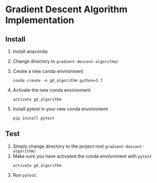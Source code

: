 # Gradient Descent Algorithm Implementation

## Install
1) Install anaconda

2) Change directory to `gradient-descent-algorithm/`

3) Create a new conda environment
    ```
    conda create -n gd_algorithm python=3.7
    ```
3) Activate the new conda environment
    ```
    activate gd_algorithm
    ```

4) Install pytest in your new conda environment
    ```
    pip install pytest
    ```

## Test
1) Simply change directory to the project root `gradient-descent-algorithm/` 
2) Make sure you have activated the conda enviornment with `pytest`
    ```
    activate gd_algorithm
    ```
3) Run `pytest`.